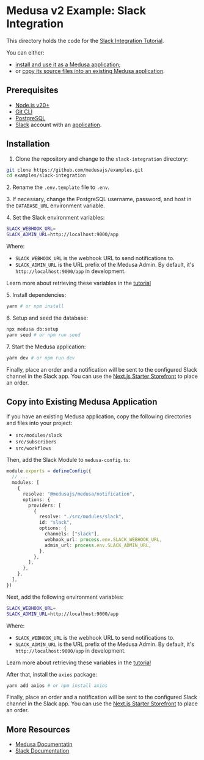 # Medusa v2 Example: Slack Integration

This directory holds the code for the [Slack Integration Tutorial](https://docs.medusajs.com/resources/integrations/guides/slack).

You can either:

- [install and use it as a Medusa application](#installation);
- or [copy its source files into an existing Medusa application](#copy-into-existing-medusa-application).

## Prerequisites

- [Node.js v20+](https://nodejs.org/en/download)
- [Git CLI](https://git-scm.com/downaloads)
- [PostgreSQL](https://www.postgresql.org/download/)
- [Slack](https://www.slack.com/) account with an [application](https://api.slack.com/apps).

## Installation

1. Clone the repository and change to the `slack-integration` directory:

```bash
git clone https://github.com/medusajs/examples.git
cd examples/slack-integration
```

2\. Rename the `.env.template` file to `.env`.

3\. If necessary, change the PostgreSQL username, password, and host in the `DATABASE_URL` environment variable.

4\. Set the Slack environment variables:

```bash
SLACK_WEBHOOK_URL=
SLACK_ADMIN_URL=http://localhost:9000/app
```

Where:

- `SLACK_WEBHOOK_URL` is the webhook URL to send notifications to.
- `SLACK_ADMIN_URL` is the URL prefix of the Medusa Admin. By default, it's `http://localhost:9000/app` in development.

Learn more about retrieving these variables in the [tutorial](https://docs.medusajs.com/resources/integrations/guides/slack#h-set-options-as-environment-variables)

5\. Install dependencies:

```bash
yarn # or npm install
```

6\. Setup and seed the database:

```bash
npx medusa db:setup
yarn seed # or npm run seed
```

7\. Start the Medusa application:

```bash
yarn dev # or npm run dev
```

Finally, place an order and a notification will be sent to the configured Slack channel in the Slack app. You can use the [Next.js Starter Storefront](https://docs.medusajs.com/resources/nextjs-starter) to place an order.

## Copy into Existing Medusa Application

If you have an existing Medusa application, copy the following directories and files into your project:

- `src/modules/slack`
- `src/subscribers`
- `src/workflows`

Then, add the Slack Module to `medusa-config.ts`:

```ts
module.exports = defineConfig({
  // ...
  modules: [
    {
      resolve: "@medusajs/medusa/notification",
      options: {
        providers: [
          {
            resolve: "./src/modules/slack",
            id: "slack",
            options: {
              channels: ["slack"],
              webhook_url: process.env.SLACK_WEBHOOK_URL,
              admin_url: process.env.SLACK_ADMIN_URL,
            },
          },
        ],
      },
    },
  ],
})
```

Next, add the following environment variables:

```bash
SLACK_WEBHOOK_URL=
SLACK_ADMIN_URL=http://localhost:9000/app
```

Where:

- `SLACK_WEBHOOK_URL` is the webhook URL to send notifications to.
- `SLACK_ADMIN_URL` is the URL prefix of the Medusa Admin. By default, it's `http://localhost:9000/app` in development.

Learn more about retrieving these variables in the [tutorial](https://docs.medusajs.com/resources/integrations/guides/slack#h-set-options-as-environment-variables)

After that, install the `axios` package:

```bash
yarn add axios # or npm install axios
```

Finally, place an order and a notification will be sent to the configured Slack channel in the Slack app. You can use the [Next.js Starter Storefront](https://docs.medusajs.com/resources/nextjs-starter) to place an order.

## More Resources

- [Medusa Documentatin](https://docs.medusajs.com)
- [Slack Documentation](https://docs.slack.dev/)
